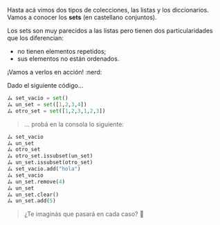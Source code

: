 Hasta acá vimos dos tipos de colecciones, las listas y los diccionarios. Vamos a conocer los **sets** (en castellano conjuntos).

Los sets son muy parecidos a las listas pero tienen dos particularidades que los diferencian:

* no tienen elementos repetidos;
* sus elementos no están ordenados.

¡Vamos a verlos en acción! :nerd:

Dado el siguiente código…

```python
ム set_vacio = set()
ム un_set = set([1,2,3,4])
ム otro_set = set([1,2,3,1,2,3])
```

> … probá en la consola lo siguiente:
>
```python
ム set_vacio
ム un_set
ム otro_set
ム otro_set.issubset(un_set)
ム un_set.issubset(otro_set)
ム set_vacio.add("hola")
ム set_vacio
ム un_set.remove(4)
ム un_set
ム un_set.clear()
ム un_set.add(5)
```
> ¿Te imaginás que pasará en cada caso? :thought_balloon: